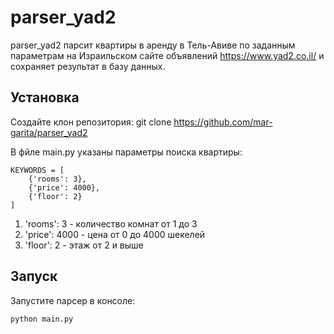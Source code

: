 # parser_yad2

parser_yad2 парсит квартиры в аренду в Тель-Авиве по заданным параметрам на Израильском сайте объявлений https://www.yad2.co.il/ и сохраняет результат в базу данных.

## Установка

Создайте клон репозитория:
git clone https://github.com/mar-garita/parser_yad2

В фйле main.py указаны параметры поиска квартиры:

```
KEYWORDS = [
    {'rooms': 3},
    {'price': 4000},
    {'floor': 2}
]
```

1. 'rooms': 3 - количество комнат от 1 до 3
2. 'price': 4000 - цена от 0 до 4000 шекелей
3. 'floor': 2 - этаж от 2 и выше

## Запуск

Запустите парсер в консоле:

```
python main.py
```





